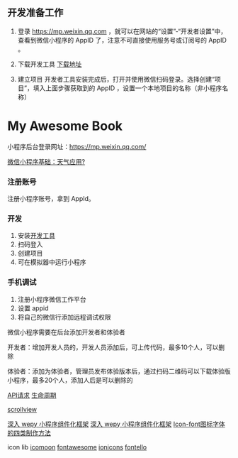 ## 开发准备工作
1. 登录 https://mp.weixin.qq.com ，就可以在网站的“设置”-“开发者设置”中，查看到微信小程序的 AppID 了，注意不可直接使用服务号或订阅号的 AppID 。 

2. 下载开发工具
[下载地址](https://mp.weixin.qq.com/debug/wxadoc/dev/devtools/download.html?t=1476197489869)

3. 建立项目
开发者工具安装完成后，打开并使用微信扫码登录。选择创建“项目”，填入上面步骤获取到的 AppID ，设置一个本地项目的名称（非小程序名称）

# My Awesome Book

小程序后台登录网址：https://mp.weixin.qq.com/


[微信小程序基础：天气应用?](https://classroom.udacity.com/courses/ud666-cn-1)

### 注册账号
注册小程序账号，拿到 AppId。

### 开发
1. 安装[开发工具](https://developers.weixin.qq.com/miniprogram/dev/devtools/download.html?t=2018125)
2. 扫码登入
3. 创建项目
4. 可在模拟器中运行小程序

### 手机调试
1. 注册小程序微信工作平台
2. 设置 appid
3. 将自己的微信行添加远程调试权限

微信小程序需要在后台添加开发者和体验者

开发者：增加开发人员的，开发人员添加后，可上传代码，最多10个人，可以删除

体验者：添加为体验者，管理员发布体验版本后，通过扫码二维码可以下载体验版小程序，最多20个人，添加人后是可以删除的

[API请求](https://developers.weixin.qq.com/miniprogram/dev/api/network-request.html)
[生命周期](https://blog.csdn.net/qq_26585943/article/details/54407202)

[scrollview](https://www.jianshu.com/p/f6d771421eb9)

[深入 wepy 小程序组件化框架](https://toutiao.io/posts/zvnb1h/preview)
[深入 wepy 小程序组件化框架](https://imhjm.com/article/5977ebab7dd03248a2e8d57f)
[Icon-font图标字体的四类制作方法](https://www.jianshu.com/p/095eb298ed18)

icon lib
[icomoon](https://icomoon.io/)
[fontawesome](http://fontawesome.dashgame.com/)
[ionicons](https://ionicons.com/)
[fontello](http://fontello.com/)